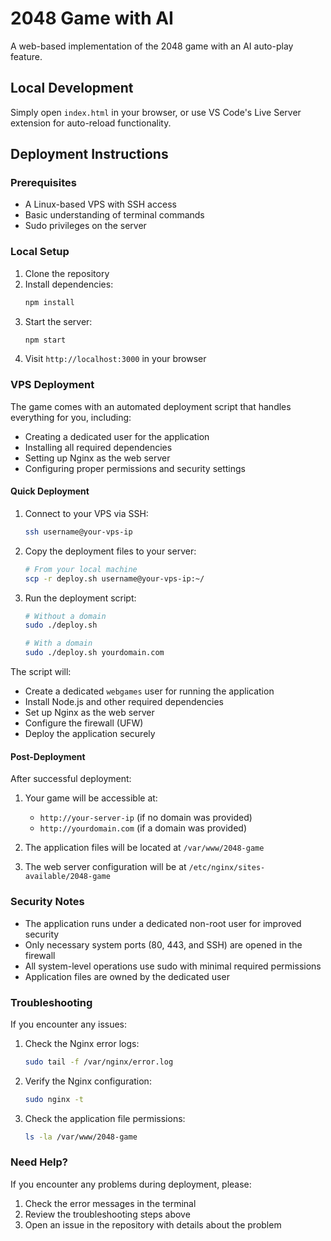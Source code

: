 # 2048 Game with AI

A web-based implementation of the 2048 game with an AI auto-play feature.

## Local Development

Simply open `index.html` in your browser, or use VS Code's Live Server extension for auto-reload functionality.

## Deployment Instructions

### Prerequisites
- A Linux-based VPS with SSH access
- Basic understanding of terminal commands
- Sudo privileges on the server

### Local Setup
1. Clone the repository
2. Install dependencies:
   ```bash
   npm install
   ```
3. Start the server:
   ```bash
   npm start
   ```
4. Visit `http://localhost:3000` in your browser

### VPS Deployment

The game comes with an automated deployment script that handles everything for you, including:
- Creating a dedicated user for the application
- Installing all required dependencies
- Setting up Nginx as the web server
- Configuring proper permissions and security settings

#### Quick Deployment

1. Connect to your VPS via SSH:
   ```bash
   ssh username@your-vps-ip
   ```

2. Copy the deployment files to your server:
   ```bash
   # From your local machine
   scp -r deploy.sh username@your-vps-ip:~/
   ```

3. Run the deployment script:
   ```bash
   # Without a domain
   sudo ./deploy.sh

   # With a domain
   sudo ./deploy.sh yourdomain.com
   ```

The script will:
- Create a dedicated `webgames` user for running the application
- Install Node.js and other required dependencies
- Set up Nginx as the web server
- Configure the firewall (UFW)
- Deploy the application securely

#### Post-Deployment

After successful deployment:
1. Your game will be accessible at:
   - `http://your-server-ip` (if no domain was provided)
   - `http://yourdomain.com` (if a domain was provided)

2. The application files will be located at `/var/www/2048-game`

3. The web server configuration will be at `/etc/nginx/sites-available/2048-game`

### Security Notes

- The application runs under a dedicated non-root user for improved security
- Only necessary system ports (80, 443, and SSH) are opened in the firewall
- All system-level operations use sudo with minimal required permissions
- Application files are owned by the dedicated user

### Troubleshooting

If you encounter any issues:
1. Check the Nginx error logs:
   ```bash
   sudo tail -f /var/nginx/error.log
   ```

2. Verify the Nginx configuration:
   ```bash
   sudo nginx -t
   ```

3. Check the application file permissions:
   ```bash
   ls -la /var/www/2048-game
   ```

### Need Help?

If you encounter any problems during deployment, please:
1. Check the error messages in the terminal
2. Review the troubleshooting steps above
3. Open an issue in the repository with details about the problem

